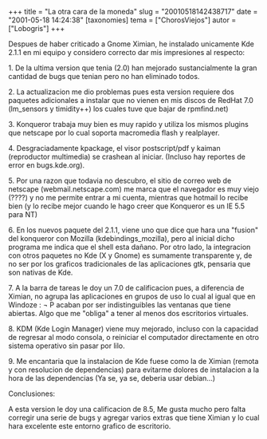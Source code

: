 +++
title = "La otra cara de la moneda"
slug = "20010518142438717"
date = "2001-05-18 14:24:38"
[taxonomies]
tema = ["ChorosViejos"]
autor = ["Lobogris"]
+++

Despues de haber criticado a Gnome Ximian, he instalado unicamente Kde
2.1.1 en mi equipo y considero correcto dar mis impresiones al respecto:

1\. De la ultima version que tenia (2.0) han mejorado sustancialmente la
gran cantidad de bugs que tenian pero no han eliminado todos.

2\. La actualizacion me dio problemas pues esta version requiere dos
paquetes adicionales a instalar que no vienen en mis discos de RedHat
7.0 (lm_sensors y timidity++) los cuales tuve que bajar de rpmfind.net)

3\. Konqueror trabaja muy bien es muy rapido y utiliza los mismos
plugins que netscape por lo cual soporta macromedia flash y realplayer.

4\. Desgraciadamente kpackage, el visor postscript/pdf y kaiman
(reproductor multimedia) se crashean al iniciar. (Incluso hay reportes
de error en bugs.kde.org).

<!-- more -->
5\. Por una razon que todavia no descubro, el sitio de correo web de
netscape (webmail.netscape.com) me marca que el navegador es muy viejo
(????) y no me permite entrar a mi cuenta, mientras que hotmail lo
recibe bien (y lo recibe mejor cuando le hago creer que Konqueror es un
IE 5.5 para NT)

6\. En los nuevos paquete del 2.1.1, viene uno que dice que hara una
"fusion" del konqueror con Mozilla (kdebindings_mozilla), pero al
inicial dicho programa me indica que el shell esta dañano. Por otro
lado, la integracion con otros paquetes no Kde (X y Gnome) es sumamente
transparente y, de no ser por los graficos tradicionales de las
aplicaciones gtk, pensaria que son nativas de Kde.

7\. A la barra de tareas le doy un 7.0 de calificacion pues, a
diferencia de Ximian, no agrupa las aplicaciones en grupos de uso lo
cual al igual que en Windoze : ¬ P acaban por ser indistinguibles las
ventanas que tiene abiertas. Algo que me "obliga" a tener al menos dos
escritorios virtuales.

8\. KDM (Kde Login Manager) viene muy mejorado, incluso con la capacidad
de regresar al modo consola, o reiniciar el computador directamente en
otro sistema operativo sin pasar por lilo.

9\. Me encantaria que la instalacion de Kde fuese como la de Ximian
(remota y con resolucion de dependencias) para evitarme dolores de
instalacion a la hora de las dependencias (Ya se, ya se, deberia usar
debian...)

Conclusiones:

A esta version le doy una calificacion de 8.5, Me gusta mucho pero falta
corregir una serie de bugs y agregar varios extras que tiene Ximian y lo
cual hara excelente este entorno grafico de escritorio.

